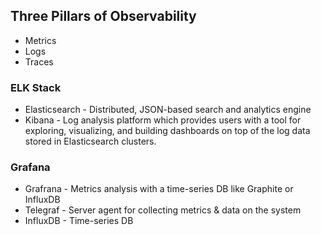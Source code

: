 ## Three Pillars of Observability
* Metrics
* Logs
* Traces

### ELK Stack

* Elasticsearch - Distributed, JSON-based search and analytics engine
* Kibana -  Log analysis platform which provides users with a tool for exploring, visualizing, and building dashboards on top of the log data stored in Elasticsearch clusters.


### Grafana
  * Grafrana - Metrics analysis with a time-series DB like Graphite or InfluxDB 
  * Telegraf - Server agent for collecting metrics & data on the system
  * InfluxDB - Time-series DB
